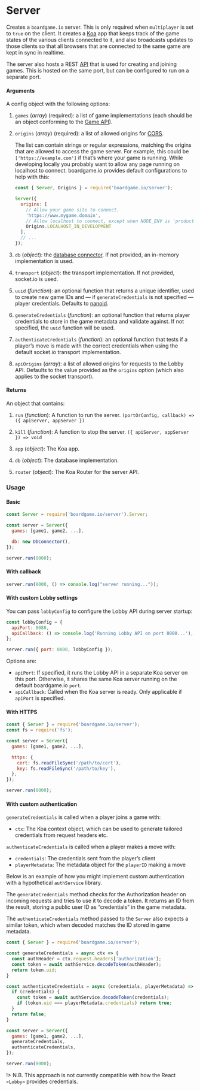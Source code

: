 # Server

Creates a `boardgame.io` server. This is only required when
`multiplayer` is set to `true` on the client. It creates a
[Koa](http://koajs.com/) app that keeps track of the game
states of the various clients connected to it, and also
broadcasts updates to those clients so that all browsers
that are connected to the same game are kept in sync in
realtime.

The server also hosts a REST [API](https://boardgame.io/documentation/#/api/Lobby?id=server-side-api) that is used for creating
and joining games. This is hosted on the same port, but can
be configured to run on a separate port.

#### Arguments

A config object with the following options:

1. `games` (_array_) (required): a list of game implementations
   (each should be an object conforming to the [Game API](/api/Game.md)).

2. `origins` (_array_) (required): a list of allowed origins for
    [CORS](https://developer.mozilla.org/en-US/docs/Web/HTTP/CORS "Cross-Origin Resource Sharing").
    
    The list can contain strings or regular expressions, matching the origins
    that are allowed to access the game server. For example, this could be
    `['https://example.com']` if that’s where your game is running. While
    developing locally you probably want to allow any page running on localhost
    to connect. boardgame.io provides default configurations to help with this:

    ```js
    const { Server, Origins } = require('boardgame.io/server');
    
    Server({
      origins: [
        // Allow your game site to connect.
        'https://www.mygame.domain',
        // Allow localhost to connect, except when NODE_ENV is 'production'.
        Origins.LOCALHOST_IN_DEVELOPMENT
      ],
      // ...
    });
    ```

[cors]: https://github.com/expressjs/cors#configuration-options

3. `db` (_object_): the [database connector](/storage).
   If not provided, an in-memory implementation is used.

4. `transport` (_object_): the transport implementation.
   If not provided, socket.io is used.

5. `uuid` (_function_): an optional function that returns a unique identifier, used to create new game IDs and — if `generateCredentials` is not specified — player credentials. Defaults to [nanoid](https://www.npmjs.com/package/nanoid).

6. `generateCredentials` (_function_): an optional function that returns player credentials to store in the game metadata and validate against. If not specified, the `uuid` function will be used.

7. `authenticateCredentials` (_function_): an optional function that tests if a player’s move is made with the correct credentials when using the default socket.io transport implementation.

8. `apiOrigins` (_array_): a list of allowed origins for requests to the Lobby API. Defaults
   to the value provided as the `origins` option (which also applies to the socket transport).

#### Returns

An object that contains:

1. `run` (_function_): A function to run the server.
    `(portOrConfig, callback) => ({ apiServer, appServer })`

2. `kill` (_function_): A function to stop the server.
    `({ apiServer, appServer }) => void`

3. `app` (_object_): The Koa app.

4. `db` (_object_): The database implementation.

5. `router` (_object_): The Koa Router for the server API.

### Usage

#### Basic

```js
const Server = require('boardgame.io/server').Server;

const server = Server({
  games: [game1, game2, ...],

  db: new DbConnector(),
});

server.run(8000);
```

#### With callback

```js
server.run(8000, () => console.log("server running..."));
```

#### With custom Lobby settings

You can pass `lobbyConfig` to configure the Lobby API during server startup:

```js
const lobbyConfig = {
  apiPort: 8080,
  apiCallback: () => console.log('Running Lobby API on port 8080...'),
};

server.run({ port: 8000, lobbyConfig });
```

Options are:

- `apiPort`: If specified, it runs the Lobby API in a separate Koa server on
this port. Otherwise, it shares the same Koa server running on the default
boardgame.io `port`.
- `apiCallback`: Called when the Koa server is ready. Only applicable if
`apiPort` is specified.

#### With HTTPS

```js
const { Server } = require('boardgame.io/server');
const fs = require('fs');

const server = Server({
  games: [game1, game2, ...],

  https: {
    cert: fs.readFileSync('/path/to/cert'),
    key: fs.readFileSync('/path/to/key'),
  },
});

server.run(8000);
```

#### With custom authentication

`generateCredentials` is called when a player joins a game with:

- `ctx`: The Koa context object, which can be used to generate tailored credentials from request headers etc.

`authenticateCredentials` is called when a player makes a move with:

  - `credentials`: The credentials sent from the player’s client
  - `playerMetadata`: The metadata object for the `playerID` making a move

Below is an example of how you might implement custom authentication with a hypothetical `authService` library.

The `generateCredentials` method checks for the Authorization header on incoming requests and tries to use it to decode a token. It returns an ID from the result, storing a public user ID as “credentials” in the game metadata.

The `authenticateCredentials` method passed to the `Server` also expects a similar token, which when decoded matches the ID stored in game metadata.


```js
const { Server } = require('boardgame.io/server');

const generateCredentials = async ctx => {
  const authHeader = ctx.request.headers['authorization'];
  const token = await authService.decodeToken(authHeader);
  return token.uid;
}

const authenticateCredentials = async (credentials, playerMetadata) => {
  if (credentials) {
    const token = await authService.decodeToken(credentials);
    if (token.uid === playerMetadata.credentials) return true;
  }
  return false;
}

const server = Server({
  games: [game1, game2, ...],
  generateCredentials,
  authenticateCredentials,
});

server.run(8000);
```

!> N.B. This approach is not currently compatible with how the React `<Lobby>` provides credentials.
